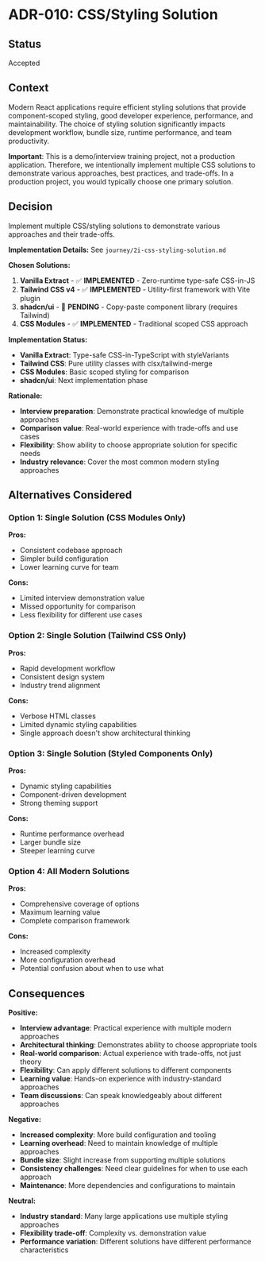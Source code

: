 # ADR-010: CSS/Styling Solution

## Status
Accepted

## Context
Modern React applications require efficient styling solutions that provide component-scoped styling, good developer experience, performance, and maintainability. The choice of styling solution significantly impacts development workflow, bundle size, runtime performance, and team productivity.

**Important**: This is a demo/interview training project, not a production application. Therefore, we intentionally implement multiple CSS solutions to demonstrate various approaches, best practices, and trade-offs. In a production project, you would typically choose one primary solution.

## Decision
Implement multiple CSS/styling solutions to demonstrate various approaches and their trade-offs.

**Implementation Details:** See `journey/2i-css-styling-solution.md`

**Chosen Solutions:**
1. **Vanilla Extract** - ✅ **IMPLEMENTED** - Zero-runtime type-safe CSS-in-JS
2. **Tailwind CSS v4** - ✅ **IMPLEMENTED** - Utility-first framework with Vite plugin
3. **shadcn/ui** - 🚧 **PENDING** - Copy-paste component library (requires Tailwind)
4. **CSS Modules** - ✅ **IMPLEMENTED** - Traditional scoped CSS approach

**Implementation Status:**
- **Vanilla Extract**: Type-safe CSS-in-TypeScript with styleVariants
- **Tailwind CSS**: Pure utility classes with clsx/tailwind-merge
- **CSS Modules**: Basic scoped styling for comparison
- **shadcn/ui**: Next implementation phase

**Rationale:**
- **Interview preparation**: Demonstrate practical knowledge of multiple approaches
- **Comparison value**: Real-world experience with trade-offs and use cases
- **Flexibility**: Show ability to choose appropriate solution for specific needs
- **Industry relevance**: Cover the most common modern styling approaches

## Alternatives Considered

### Option 1: Single Solution (CSS Modules Only)
**Pros:**
- Consistent codebase approach
- Simpler build configuration
- Lower learning curve for team

**Cons:**
- Limited interview demonstration value
- Missed opportunity for comparison
- Less flexibility for different use cases

### Option 2: Single Solution (Tailwind CSS Only)
**Pros:**
- Rapid development workflow
- Consistent design system
- Industry trend alignment

**Cons:**
- Verbose HTML classes
- Limited dynamic styling capabilities
- Single approach doesn't show architectural thinking

### Option 3: Single Solution (Styled Components Only)
**Pros:**
- Dynamic styling capabilities
- Component-driven development
- Strong theming support

**Cons:**
- Runtime performance overhead
- Larger bundle size
- Steeper learning curve

### Option 4: All Modern Solutions
**Pros:**
- Comprehensive coverage of options
- Maximum learning value
- Complete comparison framework

**Cons:**
- Increased complexity
- More configuration overhead
- Potential confusion about when to use what

## Consequences

**Positive:**
- **Interview advantage**: Practical experience with multiple modern approaches
- **Architectural thinking**: Demonstrates ability to choose appropriate tools
- **Real-world comparison**: Actual experience with trade-offs, not just theory
- **Flexibility**: Can apply different solutions to different components
- **Learning value**: Hands-on experience with industry-standard approaches
- **Team discussions**: Can speak knowledgeably about different approaches

**Negative:**
- **Increased complexity**: More build configuration and tooling
- **Learning overhead**: Need to maintain knowledge of multiple approaches
- **Bundle size**: Slight increase from supporting multiple solutions
- **Consistency challenges**: Need clear guidelines for when to use each approach
- **Maintenance**: More dependencies and configurations to maintain

**Neutral:**
- **Industry standard**: Many large applications use multiple styling approaches
- **Flexibility trade-off**: Complexity vs. demonstration value
- **Performance variation**: Different solutions have different performance characteristics